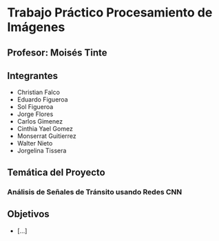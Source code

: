 # Trabajo Práctico Procesamiento de Imágenes
## Profesor: Moisés Tinte

## Integrantes
- Christian Falco  
- Eduardo Figueroa  
- Sol Figueroa  
- Jorge Flores  
- Carlos Gimenez  
- Cinthia Yael Gomez  
- Monserrat Guitierrez  
- Walter Nieto  
- Jorgelina Tissera  

## Temática del Proyecto
### Análisis de Señales de Tránsito usando Redes CNN

## Objetivos
- [...]



